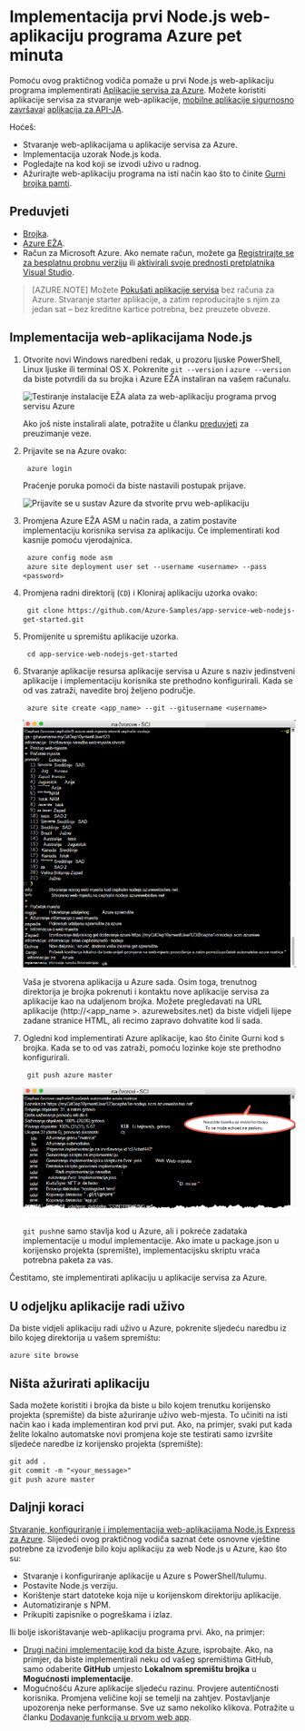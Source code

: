 <properties 
    pageTitle="Implementacija web-aplikaciju programa Node.js Azure pet minuta | Microsoft Azure" 
    description="Saznajte kako je lako da biste pokrenuli web-aplikacije u aplikaciju servisa uvođenjem uzorka aplikacije. Pokrenite brzo način realni razvoj i odmah vidjeli rezultate." 
    services="app-service\web"
    documentationCenter=""
    authors="cephalin"
    manager="wpickett"
    editor=""
/>

<tags
    ms.service="app-service-web"
    ms.workload="web"
    ms.tgt_pltfrm="na"
    ms.devlang="na"
    ms.topic="hero-article"
    ms.date="10/13/2016" 
    ms.author="cephalin"
/>
    
# <a name="deploy-your-first-nodejs-web-app-to-azure-in-five-minutes"></a>Implementacija prvi Node.js web-aplikaciju programa Azure pet minuta

Pomoću ovog praktičnog vodiča pomaže u prvi Node.js web-aplikaciju programa implementirati [Aplikacije servisa za Azure](../app-service/app-service-value-prop-what-is.md).
Možete koristiti aplikacije servisa za stvaranje web-aplikacije, [mobilne aplikacije sigurnosno završava](/documentation/learning-paths/appservice-mobileapps/)i [aplikacija za API-JA](../app-service-api/app-service-api-apps-why-best-platform.md).

Hoćeš: 

- Stvaranje web-aplikacijama u aplikacije servisa za Azure.
- Implementacija uzorak Node.js koda.
- Pogledajte na kod koji se izvodi uživo u radnog.
- Ažurirajte web-aplikaciju programa na isti način kao što to činite [Gurni brojka pamti](https://git-scm.com/docs/git-push).

## <a name="prerequisites"></a>Preduvjeti

- [Brojka](http://www.git-scm.com/downloads).
- [Azure EŽA](../xplat-cli-install.md).
- Račun za Microsoft Azure. Ako nemate račun, možete ga [Registrirajte se za besplatnu probnu verziju](/pricing/free-trial/?WT.mc_id=A261C142F) ili [aktivirali svoje prednosti pretplatnika Visual Studio](/pricing/member-offers/msdn-benefits-details/?WT.mc_id=A261C142F).

>[AZURE.NOTE] Možete [Pokušati aplikacije servisa](http://go.microsoft.com/fwlink/?LinkId=523751) bez računa za Azure. Stvaranje starter aplikacije, a zatim reproducirajte s njim za jedan sat – bez kreditne kartice potrebna, bez preuzete obveze.

## <a name="deploy-a-nodejs-web-app"></a>Implementacija web-aplikacijama Node.js

1. Otvorite novi Windows naredbeni redak, u prozoru ljuske PowerShell, Linux ljuske ili terminal OS X. Pokrenite `git --version` i `azure --version` da biste potvrdili da su brojka i Azure EŽA instaliran na vašem računalu.

    ![Testiranje instalacije EŽA alata za web-aplikaciju programa prvog servisu Azure](./media/app-service-web-get-started/1-test-tools.png)

    Ako još niste instalirali alate, potražite u članku [preduvjeti](#Prerequisites) za preuzimanje veze.

3. Prijavite se na Azure ovako:

        azure login

    Praćenje poruka pomoći da biste nastavili postupak prijave.

    ![Prijavite se u sustav Azure da stvorite prvu web-aplikaciju](./media/app-service-web-get-started/3-azure-login.png)

4. Promjena Azure EŽA ASM u način rada, a zatim postavite implementaciju korisnika servisa za aplikaciju. Će implementirati kod kasnije pomoću vjerodajnica.

        azure config mode asm
        azure site deployment user set --username <username> --pass <password>

1. Promjena radni direktorij (`CD`) i Kloniraj aplikaciju uzorka ovako:

        git clone https://github.com/Azure-Samples/app-service-web-nodejs-get-started.git

2. Promijenite u spremištu aplikacije uzorka.

        cd app-service-web-nodejs-get-started

4. Stvaranje aplikacije resursa aplikacije servisa u Azure s naziv jedinstveni aplikacije i implementaciju korisnika ste prethodno konfigurirali. Kada se od vas zatraži, navedite broj željeno područje.

        azure site create <app_name> --git --gitusername <username>

    ![Stvaranje Azure resursa za prvu web-aplikacije u Azure](./media/app-service-web-get-started-languages/node-site-create.png)

    Vaša je stvorena aplikacija u Azure sada. Osim toga, trenutnog direktorija je brojka pokrenuti i kontaktu nove aplikacije servisa za aplikacije kao na udaljenom brojka.
    Možete pregledavati na URL aplikacije (http://&lt;app_name >. azurewebsites.net) da biste vidjeli lijepe zadane stranice HTML, ali recimo zapravo dohvatite kod li sada.

4. Ogledni kod implementirati Azure aplikacije, kao što činite Gurni kod s brojka. Kada se to od vas zatraži, pomoću lozinke koje ste prethodno konfigurirali.

        git push azure master

    ![Automatske kod na prvi web-aplikaciju u Azure](./media/app-service-web-get-started-languages/node-git-push.png)

    `git push`ne samo stavlja kod u Azure, ali i pokreće zadataka implementacije u modul implementacije. 
    Ako imate u package.json u korijensko projekta (spremište), implementacijsku skriptu vraća potrebna paketa za vas. 

Čestitamo, ste implementirati aplikaciju u aplikacije servisa za Azure.

## <a name="see-your-app-running-live"></a>U odjeljku aplikacije radi uživo

Da biste vidjeli aplikaciju radi uživo u Azure, pokrenite sljedeću naredbu iz bilo kojeg direktorija u vašem spremištu:

    azure site browse

## <a name="make-updates-to-your-app"></a>Ništa ažurirati aplikaciju

Sada možete koristiti i brojka da biste u bilo kojem trenutku korijensko projekta (spremište) da biste ažuriranje uživo web-mjesta. To učiniti na isti način kao i kada implementiran kod prvi put. Ako, na primjer, svaki put kada želite lokalno automatske novi promjena koje ste testirati samo izvršite sljedeće naredbe iz korijensko projekta (spremište):

    git add .
    git commit -m "<your_message>"
    git push azure master

## <a name="next-steps"></a>Daljnji koraci

[Stvaranje, konfiguriranje i implementacija web-aplikacijama Node.js Express za Azure](app-service-web-nodejs-get-started.md). Slijedeći ovog praktičnog vodiča saznat ćete osnovne vještine potrebne za izvođenje bilo koju aplikaciju za web Node.js u Azure, kao što su:

- Stvaranje i konfiguriranje aplikacije u Azure s PowerShell/tulumu.
- Postavite Node.js verziju.
- Korištenje start datoteke koja nije u korijenskom direktoriju aplikacije.
- Automatiziranje s NPM.
- Prikupiti zapisnike o pogreškama i izlaz.

Ili bolje iskorištavanje web-aplikaciju programa prvi. Ako, na primjer:

- [Drugi načini implementacije kod da biste Azure](../app-service-web/web-sites-deploy.md), isprobajte. Ako, na primjer, da biste implementirali neku od vašeg spremištima GitHub, samo odaberite **GitHub** umjesto **Lokalnom spremištu brojka** u **Mogućnosti implementacije**.
- Mogućnošću Azure aplikacije sljedeću razinu. Provjere autentičnosti korisnika. Promjena veličine koji se temelji na zahtjev. Postavljanje upozorenja neke performanse. Sve uz samo nekoliko klikova. Potražite u članku [Dodavanje funkcija u prvom web app](app-service-web-get-started-2.md).

